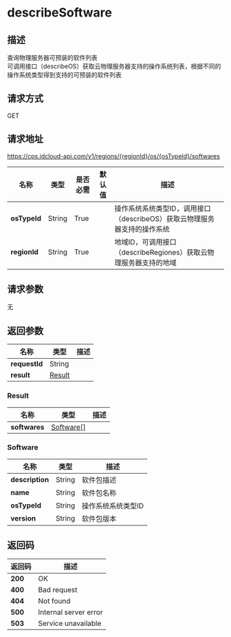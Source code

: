 # describeSoftware


## 描述
查询物理服务器可预装的软件列表<br/>
可调用接口（describeOS）获取云物理服务器支持的操作系统列表，根据不同的操作系统类型得到支持的可预装的软件列表<br/>


## 请求方式
GET

## 请求地址
https://cps.jdcloud-api.com/v1/regions/{regionId}/os/{osTypeId}/softwares

|名称|类型|是否必需|默认值|描述|
|---|---|---|---|---|
|**osTypeId**|String|True||操作系统系统类型ID，调用接口（describeOS）获取云物理服务器支持的操作系统|
|**regionId**|String|True||地域ID，可调用接口（describeRegiones）获取云物理服务器支持的地域|

## 请求参数
无


## 返回参数
|名称|类型|描述|
|---|---|---|
|**requestId**|String||
|**result**|[Result](##Result)||


### <a name="Result">Result</a>
|名称|类型|描述|
|---|---|---|
|**softwares**|[Software[]](##Software)||
### <a name="Software">Software</a>
|名称|类型|描述|
|---|---|---|
|**description**|String|软件包描述|
|**name**|String|软件包名称|
|**osTypeId**|String|操作系统系统类型ID|
|**version**|String|软件包版本|

## 返回码
|返回码|描述|
|---|---|
|**200**|OK|
|**400**|Bad request|
|**404**|Not found|
|**500**|Internal server error|
|**503**|Service unavailable|
